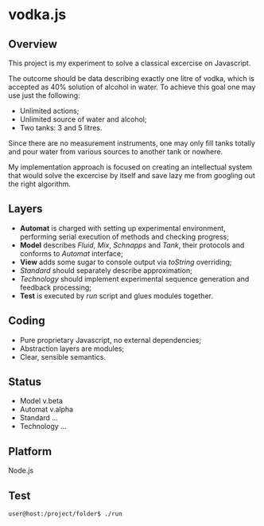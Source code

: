 vodka.js
========

Overview
--------

This project is my experiment to solve a classical excercise on Javascript.

The outcome should be data describing exactly one litre of vodka,
which is accepted as 40% solution of alcohol in water.
To achieve this goal one may use just the following:

* Unlimited actions;
* Unlimited source of water and alcohol;
* Two tanks: 3 and 5 litres.

Since there are no measurement instruments, one may only fill tanks totally and
pour water from various sources to another tank or nowhere.

My implementation approach is focused on creating an intellectual system that would
solve the excercise by itself and save lazy me from googling out the right algorithm.

Layers
------

* __Automat__ is charged with setting up experimental environment,
performing serial execution of methods and checking progress;
* __Model__ describes _Fluid_, _Mix_, _Schnapps_ and _Tank_, their protocols
and conforms to _Automat_ interface;
* __View__ adds some sugar to console output via _toString_ overriding;
* _Standard_ should separately describe approximation;
* _Technology_ should implement experimental sequence generation and feedback processing;
* __Test__ is executed by _run_ script and glues modules together.

Coding
------

* Pure proprietary Javascript, no external dependencies;
* Abstraction layers are modules;
* Clear, sensible semantics.

Status
------

* Model v.beta
* Automat v.alpha
* Standard ...
* Technology ...

Platform
--------

Node.js

Test
----

```
user@host:/project/folder$ ./run
```
